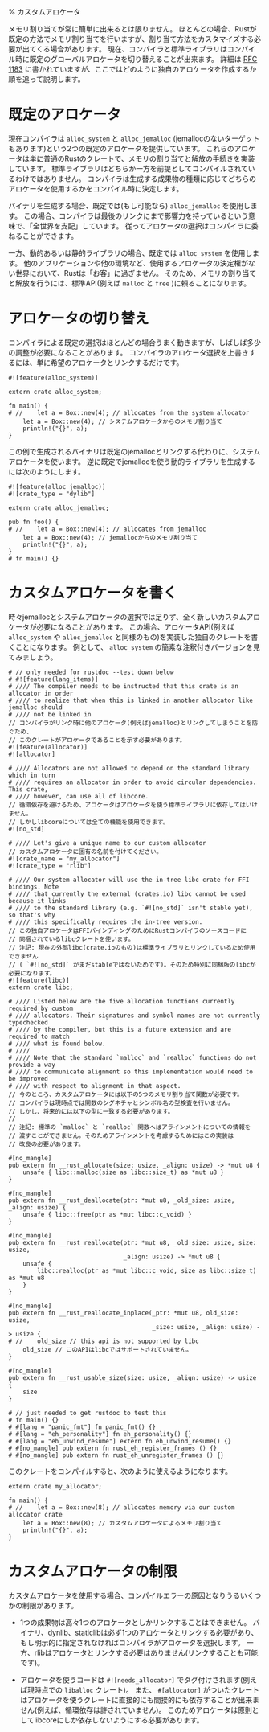 % カスタムアロケータ
<!-- % Custom Allocators -->

<!-- Allocating memory isn't always the easiest thing to do, and while Rust generally -->
<!-- takes care of this by default it often becomes necessary to customize how -->
<!-- allocation occurs. The compiler and standard library currently allow switching -->
<!-- out the default global allocator in use at compile time. The design is currently -->
<!-- spelled out in [RFC 1183][rfc] but this will walk you through how to get your -->
<!-- own allocator up and running. -->
メモリ割り当てが常に簡単に出来るとは限りません。
ほとんどの場合、Rustが既定の方法でメモリ割り当てを行いますが、割り当て方法をカスタマイズする必要が出てくる場合があります。
現在、コンパイラと標準ライブラリはコンパイル時に既定のグローバルアロケータを切り替えることが出来ます。
詳細は [RFC 1183][rfc] に書かれていますが、ここではどのように独自のアロケータを作成するか順を追って説明します。

[rfc]: https://github.com/rust-lang/rfcs/blob/master/text/1183-swap-out-jemalloc.md

<!-- # Default Allocator -->
# 既定のアロケータ


<!-- The compiler currently ships two default allocators: `alloc_system` and -->
<!-- `alloc_jemalloc` (some targets don't have jemalloc, however). These allocators -->
<!-- are just normal Rust crates and contain an implementation of the routines to -->
<!-- allocate and deallocate memory. The standard library is not compiled assuming -->
<!-- either one, and the compiler will decide which allocator is in use at -->
<!-- compile-time depending on the type of output artifact being produced. -->
現在コンパイラは `alloc_system` と `alloc_jemalloc` (jemallocのないターゲットもあります)という2つの既定のアロケータを提供しています。
これらのアロケータは単に普通のRustのクレートで、メモリの割り当てと解放の手続きを実装しています。
標準ライブラリはどちらか一方を前提としてコンパイルされているわけではありません。
コンパイラは生成する成果物の種類に応じてどちらのアロケータを使用するかをコンパイル時に決定します。

<!-- Binaries generated by the compiler will use `alloc_jemalloc` by default (where -->
<!-- available). In this situation the compiler "controls the world" in the sense of -->
<!-- it has power over the final link. Primarily this means that the allocator -->
<!-- decision can be left up the compiler. -->
バイナリを生成する場合、既定では(もし可能なら) `alloc_jemalloc` を使用します。
この場合、コンパイラは最後のリンクにまで影響力を持っているという意味で、「全世界を支配」しています。
従ってアロケータの選択はコンパイラに委ねることができます。

<!-- Dynamic and static libraries, however, will use `alloc_system` by default. Here -->
<!-- Rust is typically a 'guest' in another application or another world where it -->
<!-- cannot authoritatively decide what allocator is in use. As a result it resorts -->
<!-- back to the standard APIs (e.g. `malloc` and `free`) for acquiring and releasing -->
<!-- memory. -->
一方、動的あるいは静的ライブラリの場合、既定では `alloc_system` を使用します。
他のアプリケーションや他の環境など、使用するアロケータの決定権がない世界において、Rustは「お客」に過ぎません。
そのため、メモリの割り当てと解放を行うには、標準API(例えば `malloc` と `free` )に頼ることになります。

<!-- # Switching Allocators -->
# アロケータの切り替え

<!-- Although the compiler's default choices may work most of the time, it's often -->
<!-- necessary to tweak certain aspects. Overriding the compiler's decision about -->
<!-- which allocator is in use is done simply by linking to the desired allocator: -->
コンパイラによる既定の選択はほとんどの場合うまく動きますが、しばしば多少の調整が必要になることがあります。
コンパイラのアロケータ選択を上書きするには、単に希望のアロケータとリンクするだけです。

```rust,no_run
#![feature(alloc_system)]

extern crate alloc_system;

fn main() {
# //    let a = Box::new(4); // allocates from the system allocator
    let a = Box::new(4); // システムアロケータからのメモリ割り当て
    println!("{}", a);
}
```

<!-- In this example the binary generated will not link to jemalloc by default but -->
<!-- instead use the system allocator. Conversely to generate a dynamic library which -->
<!-- uses jemalloc by default one would write: -->
この例で生成されるバイナリは既定のjemallocとリンクする代わりに、システムアロケータを使います。
逆に既定でjemallocを使う動的ライブラリを生成するには次のようにします。

```rust,ignore
#![feature(alloc_jemalloc)]
#![crate_type = "dylib"]

extern crate alloc_jemalloc;

pub fn foo() {
# //    let a = Box::new(4); // allocates from jemalloc
    let a = Box::new(4); // jemallocからのメモリ割り当て
    println!("{}", a);
}
# fn main() {}
```

<!-- # Writing a custom allocator -->
# カスタムアロケータを書く

<!-- Sometimes even the choices of jemalloc vs the system allocator aren't enough and -->
<!-- an entirely new custom allocator is required. In this you'll write your own -->
<!-- crate which implements the allocator API (e.g. the same as `alloc_system` or -->
<!-- `alloc_jemalloc`). As an example, let's take a look at a simplified and -->
<!-- annotated version of `alloc_system` -->
時々jemallocとシステムアロケータの選択では足りず、全く新しいカスタムアロケータが必要になることがあります。
この場合、アロケータAPI(例えば `alloc_system` や `alloc_jemalloc` と同様のもの)を実装した独自のクレートを書くことになります。
例として、 `alloc_system` の簡素な注釈付きバージョンを見てみましょう。

```rust,no_run
# // only needed for rustdoc --test down below
# #![feature(lang_items)]
# //// The compiler needs to be instructed that this crate is an allocator in order
# //// to realize that when this is linked in another allocator like jemalloc should
# //// not be linked in
// コンパイラがリンク時に他のアロケータ(例えばjemalloc)とリンクしてしまうことを防ぐため、
// このクレートがアロケータであることを示す必要があります。
#![feature(allocator)]
#![allocator]

# //// Allocators are not allowed to depend on the standard library which in turn
# //// requires an allocator in order to avoid circular dependencies. This crate,
# //// however, can use all of libcore.
// 循環依存を避けるため、アロケータはアロケータを使う標準ライブラリに依存してはいけません。
// しかしlibcoreについては全ての機能を使用できます。
#![no_std]

# //// Let's give a unique name to our custom allocator
// カスタムアロケータに固有の名前を付けてください。
#![crate_name = "my_allocator"]
#![crate_type = "rlib"]

# //// Our system allocator will use the in-tree libc crate for FFI bindings. Note
# //// that currently the external (crates.io) libc cannot be used because it links
# //// to the standard library (e.g. `#![no_std]` isn't stable yet), so that's why
# //// this specifically requires the in-tree version.
// この独自アロケータはFFIバインディングのためにRustコンパイラのソースコードに
// 同梱されているlibcクレートを使います。
// 注記: 現在の外部libc(crate.ioのもの)は標準ライブラリとリンクしているため使用できません
// ( `#![no_std]` がまだstableではないためです)。そのため特別に同梱版のlibcが必要になります。
#![feature(libc)]
extern crate libc;

# //// Listed below are the five allocation functions currently required by custom
# //// allocators. Their signatures and symbol names are not currently typechecked
# //// by the compiler, but this is a future extension and are required to match
# //// what is found below.
# ////
# //// Note that the standard `malloc` and `realloc` functions do not provide a way
# //// to communicate alignment so this implementation would need to be improved
# //// with respect to alignment in that aspect.
// 今のところ、カスタムアロケータには以下の5つのメモリ割り当て関数が必要です。
// コンパイラは現時点では関数のシグネチャとシンボル名の型検査を行いません。
// しかし、将来的には以下の型に一致する必要があります。
//
// 注記: 標準の `malloc` と `realloc` 関数へはアラインメントについての情報を
// 渡すことができません。そのためアラインメントを考慮するためにはこの実装は
// 改良の必要があります。

#[no_mangle]
pub extern fn __rust_allocate(size: usize, _align: usize) -> *mut u8 {
    unsafe { libc::malloc(size as libc::size_t) as *mut u8 }
}

#[no_mangle]
pub extern fn __rust_deallocate(ptr: *mut u8, _old_size: usize, _align: usize) {
    unsafe { libc::free(ptr as *mut libc::c_void) }
}

#[no_mangle]
pub extern fn __rust_reallocate(ptr: *mut u8, _old_size: usize, size: usize,
                                _align: usize) -> *mut u8 {
    unsafe {
        libc::realloc(ptr as *mut libc::c_void, size as libc::size_t) as *mut u8
    }
}

#[no_mangle]
pub extern fn __rust_reallocate_inplace(_ptr: *mut u8, old_size: usize,
                                        _size: usize, _align: usize) -> usize {
# //    old_size // this api is not supported by libc
    old_size // このAPIはlibcではサポートされていません。
}

#[no_mangle]
pub extern fn __rust_usable_size(size: usize, _align: usize) -> usize {
    size
}

# // just needed to get rustdoc to test this
# fn main() {}
# #[lang = "panic_fmt"] fn panic_fmt() {}
# #[lang = "eh_personality"] fn eh_personality() {}
# #[lang = "eh_unwind_resume"] extern fn eh_unwind_resume() {}
# #[no_mangle] pub extern fn rust_eh_register_frames () {}
# #[no_mangle] pub extern fn rust_eh_unregister_frames () {}
```

<!-- After we compile this crate, it can be used as follows: -->
このクレートをコンパイルすると、次のように使えるようになります。

```rust,ignore
extern crate my_allocator;

fn main() {
# //    let a = Box::new(8); // allocates memory via our custom allocator crate
    let a = Box::new(8); // カスタムアロケータによるメモリ割り当て
    println!("{}", a);
}
```

<!-- # Custom allocator limitations -->
# カスタムアロケータの制限

<!-- There are a few restrictions when working with custom allocators which may cause -->
<!-- compiler errors: -->
カスタムアロケータを使用する場合、コンパイルエラーの原因となりうるいくつかの制限があります。

<!-- * Any one artifact may only be linked to at most one allocator. Binaries, -->
<!--   dylibs, and staticlibs must link to exactly one allocator, and if none have -->
<!--   been explicitly chosen the compiler will choose one. On the other hand rlibs -->
<!--   do not need to link to an allocator (but still can). -->
* 1つの成果物は高々1つのアロケータとしかリンクすることはできません。
  バイナリ、dynlib、staticlibは必ず1つのアロケータとリンクする必要があり、もし明示的に指定されなければコンパイラがアロケータを選択します。
  一方、rlibはアロケータとリンクする必要はありません(リンクすることも可能です)。

<!-- * A consumer of an allocator is tagged with `#![needs_allocator]` (e.g. the -->
<!--   `liballoc` crate currently) and an `#[allocator]` crate cannot transitively -->
<!--   depend on a crate which needs an allocator (e.g. circular dependencies are not -->
<!--   allowed). This basically means that allocators must restrict themselves to -->
<!--   libcore currently. -->
* アロケータを使うコードは `#![needs_allocator]` でタグ付けされます(例えば現時点での `liballoc` クレート)。
  また、 `#[allocator]` がついたクレートはアロケータを使うクレートに直接的にも間接的にも依存することが出来ません(例えば、循環依存は許されていません)。
  このためアロケータは原則としてlibcoreにしか依存しないようにする必要があります。
